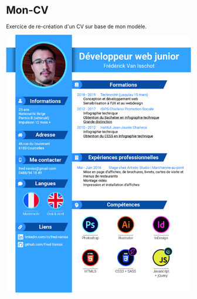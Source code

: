# Mon-CV
Exercice de re-création d'un CV sur base de mon modèle.

![Modèle du CV](https://raw.githubusercontent.com/Fred-Vaniss/Mon-CV/master/Mod%C3%A8le.jpg)